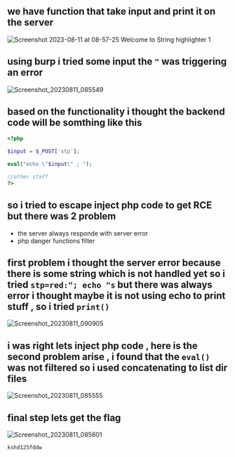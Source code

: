 ## we have function that take input and print it on the server 
![Screenshot 2023-08-11 at 08-57-25 Welcome to String highlighter 1](https://github.com/kiro6/writeups-ctfs/assets/57776872/1ed0cbdd-9ca8-49f5-bb54-d6da8a6c8be6)


## using burp i tried some input the `"` was triggering an error 
![Screenshot_20230811_085549](https://github.com/kiro6/writeups-ctfs/assets/57776872/58f309b4-3baf-4449-af03-3b2777a89c85)


## based on the functionality i thought the backend code will be somthing like this 
```php
<?php

$input = $_POST['stp'];

eval("echo \"$input\" ; ");

//other staff
?>
```

## so i tried to escape inject php code to get RCE  but there was 2 problem
- the server always responde with server error
- php danger functions filter

## first problem i thought the server error because there is some string which is not handled yet so i tried `stp=red:"; echo "s` but there was always error i thought maybe it is not using echo to print stuff , so i tried `print()`
![Screenshot_20230811_090905](https://github.com/kiro6/writeups-ctfs/assets/57776872/67cc48e8-a56a-4b0c-b08b-b847a4b754af)

## i was right lets inject php code , here is the second problem arise , i found that the `eval()` was not filtered so i used concatenating to list dir files 
![Screenshot_20230811_085555](https://github.com/kiro6/writeups-ctfs/assets/57776872/ca6772bd-032b-4c51-948c-8a75c57744ee)

## final step lets get the flag
![Screenshot_20230811_085601](https://github.com/kiro6/writeups-ctfs/assets/57776872/14cb7912-a381-426e-b671-0f8d8ba68576)

```
kshd125fddw
```
